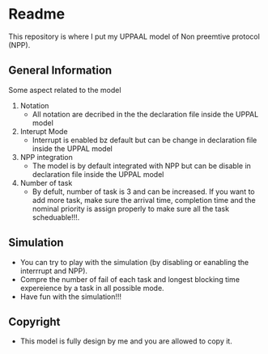 # Readme

This repository is where I put my UPPAAL model of Non preemtive protocol (NPP).


## General Information

Some aspect related to the model

1. Notation
    - All notation are decribed in the the declaration file inside the UPPAL model
2. Interupt Mode
    - Interrupt is enabled bz default but can be change in declaration file inside the UPPAL model
3. NPP integration
    - The model is by default integrated with NPP but can be disable in declaration file inside the UPPAL model
4. Number of task
    - By defult, number of task is 3 and can be increased. If you want to add more task, make sure the arrival time, completion time and the nominal priority is assign properly to make sure all the task scheduable!!!.

## Simulation

- You can try to play with the simulation (by disabling or eanabling the interrrupt and NPP). 
- Compre the number of fail of each task and longest blocking time expereience by a task in all possible mode.
- Have fun with the simulation!!!


## Copyright
- This model is fully design by me and you are allowed to copy it.
